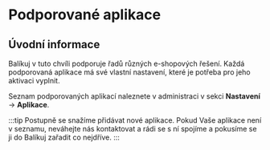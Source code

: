 ﻿---
sidebar_position: 1
---

# Podporované aplikace

## Úvodní informace
Balíkuj v tuto chvíli podporuje řadů různých e-shopových řešení. Každá podporovaná aplikace má své vlastní nastavení, které je potřeba pro jeho aktivaci vyplnit.

Seznam podporovaných aplikací naleznete v administraci v sekci **Nastavení** -> **Aplikace**.


:::tip
Postupně se snažíme přidávat nové aplikace. Pokud Vaše aplikace není v seznamu, neváhejte nás kontaktovat a rádi se s ní spojíme a pokusíme se ji do Balíkuj zařadit co nejdříve.
:::